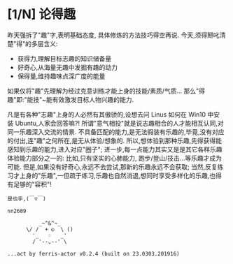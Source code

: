# [1/N] 论得趣 
昨天强拆了"趣"字,表明基础态度, 具体修炼的方法技巧得空再说.
今天,须得掰叱清楚"得"的多层含义:

- 获得力,理解目标志趣的知识储备量
- 好奇心,从海量无趣中发掘有趣的动力
- 保得量,维持趣味点深广度的能量

如果仅将"趣"先理解为经过克意训练才能上身的技能/素质/气质...
那么"得趣"即:"能技"~能有效激发目标人物兴趣的能力.

凡是有各种"志趣"上身的人必然有其傲骄的,设想去问 Linus 如何在 Win10 中安装 Ubuntu,人家会回答嘛?!
所谓"意气相投"就是说志趣相合的人才能相互认同,对同一乐趣深入交流的情景.
不具备匹配的能力,是无法徦装有乐趣的,毕竟,没有对应的付出,连"趣"之何所在,是无从体验/想象的.
所以,想体验到那种乐趣,先得获得能感知到乐趣的能力,进入对应"圈子";
进一步,每一点能力其实又是是其它各样乐趣体验能力部分之一的: 比如,只有坚实的心肺能力, 跑步/登山/技击...等乐趣才成为可能.
但是,如果没有好奇心,永远不去尝试,那新的乐趣永远不会获取;
当然,反复练习才上身的"乐趣",一但疏于练习,乐趣也自然消退,想同时享受多样化的乐趣,也得有足够的"容积"!



```
是也乎,(￣▽￣) 

nn2689

          _~^&^~_
      \/ /  + ◵  \ ()
        '_   ♢   _'
        / '--⌄--' \

...act by ferris-actor v0.2.4 (built on 23.0303.201916)
```
